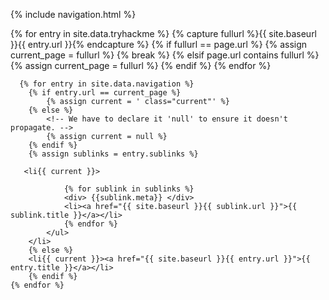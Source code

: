 {% include navigation.html %}

{% for entry in site.data.tryhackme %}
{% capture fullurl %}{{ site.baseurl }}{{ entry.url }}{% endcapture %}
    {% if fullurl == page.url %}
        {% assign current_page = fullurl %}
        {% break %}
    {% elsif page.url contains fullurl %}
        {% assign current_page = fullurl %}
    {% endif %}
{% endfor %}

<div>
  
      {% for entry in site.data.navigation %}
        {% if entry.url == current_page %}
            {% assign current = ' class="current"' %}
        {% else %}
            <!-- We have to declare it 'null' to ensure it doesn't propagate. -->
            {% assign current = null %}
        {% endif %}
        {% assign sublinks = entry.sublinks %}
  
       <li{{ current }}>
         
                {% for sublink in sublinks %}
                <div> {{sublink.meta}} </div>
                <li><a href="{{ site.baseurl }}{{ sublink.url }}">{{ sublink.title }}</a></li>
                {% endfor %}
            </ul>
        </li>
        {% else %}
        <li{{ current }}><a href="{{ site.baseurl }}{{ entry.url }}">{{ entry.title }}</a></li>
        {% endif %}
    {% endfor %}
  
</div>
